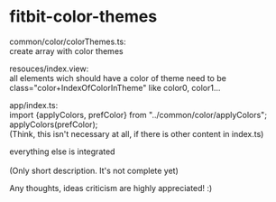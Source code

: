 # fitbit-color-themes
common/color/colorThemes.ts:<br>
create array with color themes

resouces/index.view:<br>
all elements wich should have a color of theme need to be class="color+IndexOfColorInTheme" like color0, color1...

app/index.ts:<br>
import {applyColors, prefColor} from "../common/color/applyColors";<br>
applyColors(prefColor);<br>
(Think, this isn't necessary at all, if there is other content in index.ts)

everything else is integrated<br><br>
(Only short description. It's not complete yet)

Any thoughts, ideas criticism are highly appreciated! :)

